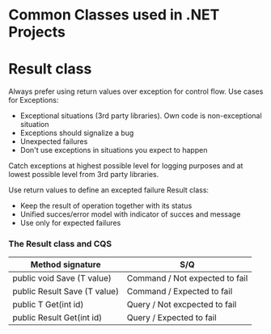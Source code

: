 # Common Classes used in .NET Projects

# Result class
Always prefer using return values over exception for control flow.
Use cases for Exceptions:
  - Exceptional situations (3rd party libraries). Own code is non-exceptional situation
  - Exceptions should signalize a bug
  - Unexpected failures
  - Don't use exceptions in situations you expect to happen 

Catch exceptions at highest possible level for logging purposes and at lowest possible level from 3rd party libraries. 

Use return values to define an excepted failure
Result class:
  - Keep the result of operation together with its status
  - Unified succes/error model with indicator of succes and message
  - Use only for expected failures

### The Result class and CQS 
| Method signature | S/Q |
| ------ | ------ |
| public void Save (T value) | Command / Not expected to fail |
| public Result Save (T value) | Command / Expected to fail |
| public T Get(int id) | Query / Not excpected to fail |
| public Result<T> Get(int id) | Query / Expected to fail |
